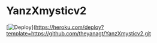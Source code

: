 # YanzXmysticv2

[![Deploy](https://www.herokucdn.com/deploy/button.svg)](https://heroku.com/deploy?template=https://github.com/theyanagt/YanzXmysticv2.git
